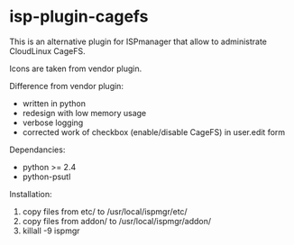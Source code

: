 isp-plugin-cagefs
=================

This is an alternative plugin for ISPmanager that allow to administrate CloudLinux CageFS.

Icons are taken from vendor plugin.

Difference from vendor plugin:
- written in python
- redesign with low memory usage 
- verbose logging
- corrected work of checkbox (enable/disable CageFS) in user.edit form

Dependancies:
- python >= 2.4
- python-psutl

Installation:
1. copy files from etc/ to /usr/local/ispmgr/etc/
1. copy files from addon/ to /usr/local/ispmgr/addon/
1. killall -9 ispmgr
